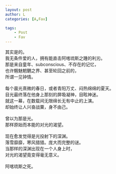 ```yaml
---
layout: post
author: L
categories: [A,Fav]

tags:
    - Post
    - Fav
---
```


其实是的。<br>
我无条件爱的人，拥有能直击阿喀琉斯之踵的利刃。<br>
那是来自童年、subconscious、不存在的记忆，<br>
也许魑魅魍魉之界、甚至轮回之前的，<br>
所谓一见钟情。<br>
<br>
每个晨光熹微的春日，或者青阳万丈、闷热绵绵的夏天。<br>
目光最终落在他身上那刻的屏吸凝神，目眩神迷。<br>
就这一幕，在数载间无限绵长无有中止的上演。<br>
却始终让人兴奋战粟，身不由己。<br>
<br>
曾以为那是光。<br>
那样原始而本能的对光的渴望。<br>
<br>
现在愈发觉得是光投射下的深渊。<br>
落雪靡靡，寒风猎猎。庞大而完整的谜。<br>
当那样的深渊出现在一个人身上时，<br>
对光的渴望竟变得毫无意义。<br>
<br>
阿喀琉斯之死。<br>
